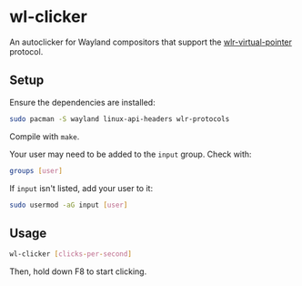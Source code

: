 # wl-clicker

An autoclicker for Wayland compositors that support the [wlr-virtual-pointer](https://wayland.app/protocols/wlr-virtual-pointer-unstable-v1) protocol.

## Setup

Ensure the dependencies are installed:

```sh
sudo pacman -S wayland linux-api-headers wlr-protocols
```

Compile with `make`.

Your user may need to be added to the `input` group. Check with:

```sh
groups [user]
```

If `input` isn't listed, add your user to it:

```sh
sudo usermod -aG input [user]
```

## Usage

```sh
wl-clicker [clicks-per-second]
```

Then, hold down F8 to start clicking.